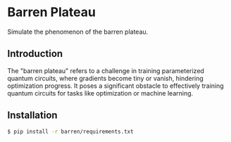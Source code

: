 # Barren Plateau

Simulate the phenomenon of the barren plateau.

## Introduction

The "barren plateau" refers to a challenge in training parameterized quantum circuits, where gradients become tiny or vanish, hindering optimization progress. It poses a significant obstacle to effectively training quantum circuits for tasks like optimization or machine learning.

## Installation

```bash
$ pip install -r barren/requirements.txt
```
